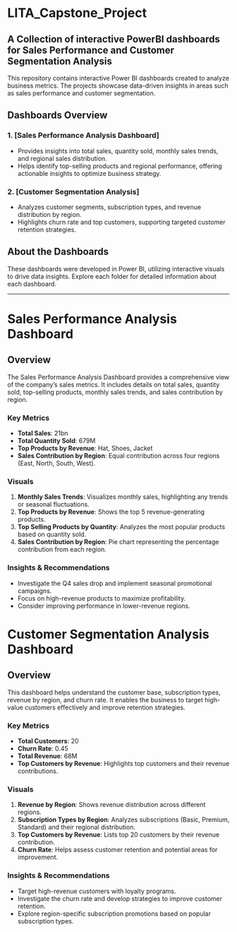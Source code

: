 # LITA_Capstone_Project
## A Collection of interactive PowerBI dashboards for Sales Performance and Customer Segmentation Analysis

This repository contains interactive Power BI dashboards created to analyze business metrics. The projects showcase data-driven insights in areas such as sales performance and customer segmentation.


## Dashboards Overview

### 1. [Sales Performance Analysis Dashboard]
   - Provides insights into total sales, quantity sold, monthly sales trends, and regional sales distribution.
   - Helps identify top-selling products and regional performance, offering actionable insights to optimize business strategy.

### 2. [Customer Segmentation Analysis]
   - Analyzes customer segments, subscription types, and revenue distribution by region.
   - Highlights churn rate and top customers, supporting targeted customer retention strategies.

## About the Dashboards
These dashboards were developed in Power BI, utilizing interactive visuals to drive data insights. Explore each folder for detailed information about each dashboard.

---

# Sales Performance Analysis Dashboard

## Overview
The Sales Performance Analysis Dashboard provides a comprehensive view of the company’s sales metrics. It includes details on total sales, quantity sold, top-selling products, monthly sales trends, and sales contribution by region.

### Key Metrics
- **Total Sales**: 21bn
- **Total Quantity Sold**: 679M
- **Top Products by Revenue**: Hat, Shoes, Jacket
- **Sales Contribution by Region**: Equal contribution across four regions (East, North, South, West).


### Visuals
1. **Monthly Sales Trends**: Visualizes monthly sales, highlighting any trends or seasonal fluctuations.
2. **Top Products by Revenue**: Shows the top 5 revenue-generating products.
3. **Top Selling Products by Quantity**: Analyzes the most popular products based on quantity sold.
4. **Sales Contribution by Region**: Pie chart representing the percentage contribution from each region.

### Insights & Recommendations
- Investigate the Q4 sales drop and implement seasonal promotional campaigns.
- Focus on high-revenue products to maximize profitability.
- Consider improving performance in lower-revenue regions.


# Customer Segmentation Analysis Dashboard

## Overview
This dashboard helps understand the customer base, subscription types, revenue by region, and churn rate. It enables the business to target high-value customers effectively and improve retention strategies.

### Key Metrics
- **Total Customers**: 20
- **Churn Rate**: 0.45
- **Total Revenue**: 68M
- **Top Customers by Revenue**: Highlights top customers and their revenue contributions.
  
### Visuals
1. **Revenue by Region**: Shows revenue distribution across different regions.
2. **Subscription Types by Region**: Analyzes subscriptions (Basic, Premium, Standard) and their regional distribution.
3. **Top Customers by Revenue**: Lists top 20 customers by their revenue contribution.
4. **Churn Rate**: Helps assess customer retention and potential areas for improvement.

### Insights & Recommendations
- Target high-revenue customers with loyalty programs.
- Investigate the churn rate and develop strategies to improve customer retention.
- Explore region-specific subscription promotions based on popular subscription types.

